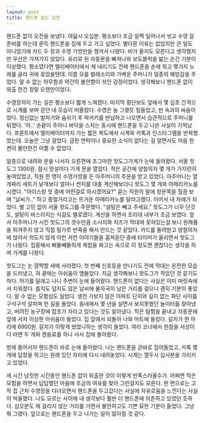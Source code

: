 ```yaml
---
layout: post
title: 핸드폰 없는 오전
---
```


핸드폰 없이 오전을 보냈다. 
여덟시 오십분. 평소보다 조금 일찍 일어나서 씻고 수영 갈 준비를 하는데 문득 핸드폰을 집에 두고 가고 싶었다. 
별다른 이유는 없었지만 큰 일도 아니었기에 카드 두 장과 수영 가방만을 챙겨서 나왔다. 
비가 올지도 모른다고 생각했지만 우산은 가져가지 않았다. 
유리로 된 자동문을 빠져나와 보도블럭을 밟는 순간 기분이 이상했다. 
평소였다면 엘리베이터에서 채 내리기도 전에 핸드폰을 손에 쥐고 몇가지 노래를 골라 귀에 꽂았을텐데. 
이름 모를 벌레소리와 가벼운 주머니가 일종의 해방감을 주었다. 
알 수 없는 허무함과 약간의 불안함이 섞인 감정이었다. 생각해보니 핸드폰 없이 외출 한건 정말 오랜만이었다.

수영장까지 가는 길은 평소보다 짧게 느껴졌다. 
마지막 횡단보도 앞에서 몇 십초 간격으로 시계를 보며 걷던 내 모습이 떠올랐다. 
수영은 늘 그랬듯 힘들었고, 빈 속과의 싸움이었다. 
정신없는 발차기와 숨쉬기 후 락커키를 반납하고 나오면서 습관적으로 주머니를 뒤졌다. 
'아..' 손끝이 주머니 바닥을 스치는 동시에 핸드폰을 두고 나온 사실이 기억났다. 
프론트에서 엘리베이터까지 가는 짧은 복도에서 시계와 카톡과 인스타그램을 반복했었는데. 
오늘은 그냥 걸었다. 
급한 연락이나 중요한 소식이 없다는 걸 알면서도 마음 한 켠이 불안한건 어쩔 수 없었다. 

일층으로 내려와 문을 나서자 오른편에 조그마한 핫도그가게가 눈에 들어왔다. 
서울 핫도그 1300원. 
잠시 망설이다 가게 문을 열었다. 
작은 공간에 양철의자 몇 개가 가지런히 놓여있었고, 직원 한 명이 수영가방을 든 아주머니의 주문을 받고 있었다. 
아주머니는 열 개짜리 세트가 낱개보다 얼마나 싼지를 대충 계산해보더니 핫도그 몇 개와 아메리카노를 시켰다. 
"아이스랑 핫 중에 어떤걸로 하시겠어요?" 묻는 직원의 말에 창문쪽을 힐끔 보며 "날씨가.." 하고 중얼거리고는 뜨거운 아메리카노를 달라고했다. 
이어서 내 차례가 되었다. 별 고민 없이 서울 핫도그를 주문했다. 
"설탕은 빼고 주세요." 핫도그가 너무 단것도, 설탕이 바스라지는 식감도 별로였다. 
계산을 하면서 조리대 내부가 조금 보였다. 
앞서 아주머니가 시킨 핫도그의 갯수만큼 소시지와 치즈가 막대에 꽂혀있는걸 보니 완제품을 튀겨주지 않고 직접 밀가루 반죽을 해서 만드는 것 같았다. 
카드를 돌려받고 양철의자에 앉아서 의도치 않게 이런 저런 이야기들을 훔쳐듣던 중에 타이머가 울리면서 핫도그가 나왔다. 
집중해서 삐뚤빼뚤하게 케찹을 짜고는 속으로 이 정도면 괜찮다는 생각을 하며 가게를 나왔다.

핫도그는 눈 깜짝할 새에 사라졌다. 
첫 번째 신호등을 만나기도 전에 막대는 온전한 모습을 드러냈고, 혀 끝에는 아쉬움이 맴돌았다. 
지금 생각해보니 핫도그가 작았던 것 같기도 하다. 
허기를 달래고 나니 주변이 눈에 들어왔다. 핸드폰이 없다는 사실은 이미 머릿속에서 지워졌다. 
춥지도 덥지도 않은 날씨에 물자국이 남은 거리를 걸으니 괜히 기분이 좋았다. 
알 수 없는 모험심도 일었다. 생전 가보지 않은 아파트 단지와 길이 없는 화단 사이를 구석구석 살피며 먼 길을 돌았다. 
동네에서 몇 년을 살면서 보지못했던 놀이터를 찾아냈고, 버려진 농구장에 잡초가 자라고 있다는 것도 알아냈다. 
작은 탐험을 끝내고 자동문에 앞에 서자 이상한 아쉬움이 들었다. 
집 앞에서 되돌아 나와 마트에 들렀다. 
갈치가 한 마리에 6900원. 갈치가 이렇게 쌌었나하는 생각이 들었다. 
여러 코너에서 한참을 서성이다 라면 두 개와 캔음료를 하나 사서 집에 돌아왔다. 

방에 들어서자 핸드폰이 바로 눈에 들어왔다. 
나는 핸드폰을 곧바로 집어들었고, 카톡 몇 개에  답장을 하고는 원래 있던 자리에 다시 내려놓았다. 
시계는 열두시 십사분을 가리키고 있었다.

세 시간 남짓한 시간동안 핸드폰 없이 외출한 것이 이렇게 만족스러울수가.
어쩌면 작은 모험을 하면서 답답했던 마음에 조금의 여유를 찾아 그런걸지도 모른다.
한 편으로는 고작 집 근처 수영장을 다녀오면서 핸드폰을 두고갔다는 사실에 자유로움을 느낀다는 사실이 억울했다.
나도 모르는 사이에 내 생각보다 훨씬 더 핸드폰에 의존하고 있었던 듯하다. 
십오분도 채 걸리지 않는 거리를 가면서 불안하고도 기쁜 묘한 기분이 들었다. 
그냥 뭐 그랬다. 
앞으로는 핸드폰을 두고 나가는 일이 많아질 것 같다.
